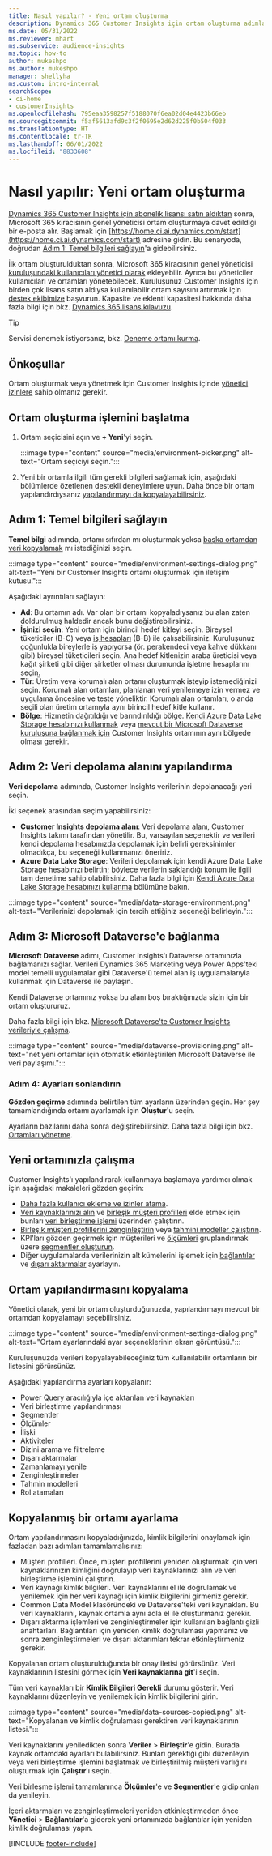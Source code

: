 ```yaml
---
title: Nasıl yapılır? - Yeni ortam oluşturma
description: Dynamics 365 Customer Insights için ortam oluşturma adımları.
ms.date: 05/31/2022
ms.reviewer: mhart
ms.subservice: audience-insights
ms.topic: how-to
author: mukeshpo
ms.author: mukeshpo
manager: shellyha
ms.custom: intro-internal
searchScope:
- ci-home
- customerInsights
ms.openlocfilehash: 795eaa3598257f5188070f6ea02d04e4423b66eb
ms.sourcegitcommit: f5af5613afd9c3f2f0695e2d62d225f0b504f033
ms.translationtype: HT
ms.contentlocale: tr-TR
ms.lasthandoff: 06/01/2022
ms.locfileid: "8833608"
---
```

# <a name="how-to-create-a-new-environment"></a>Nasıl yapılır: Yeni ortam oluşturma

[Dynamics 365 Customer Insights için abonelik lisansı satın aldıktan](paid-license.md) sonra, Microsoft 365 kiracısının genel yöneticisi ortam oluşturmaya davet edildiği bir e-posta alır. Başlamak için [https://home.ci.ai.dynamics.com/start](https://home.ci.ai.dynamics.com/start) adresine gidin. Bu senaryoda, doğrudan [Adım 1: Temel bilgileri sağlayın](#step-1-provide-basic-information)'a gidebilirsiniz.

İlk ortam oluşturulduktan sonra, Microsoft 365 kiracısının genel yöneticisi [kuruluşundaki kullanıcıları yönetici olarak](permissions.md) ekleyebilir. Ayrıca bu yöneticiler kullanıcıları ve ortamları yönetebilecek. Kuruluşunuz Customer Insights için birden çok lisans satın aldıysa kullanılabilir ortam sayısını artırmak için [destek ekibimize](https://go.microsoft.com/fwlink/?linkid=2079641) başvurun. Kapasite ve eklenti kapasitesi hakkında daha fazla bilgi için bkz. [Dynamics 365 lisans kılavuzu](https://go.microsoft.com/fwlink/?LinkId=866544).

> [!TIP]
> Servisi denemek istiyorsanız, bkz. [Deneme ortamı kurma](trial-signup.md).

## <a name="prerequisites"></a>Önkoşullar

Ortam oluşturmak veya yönetmek için Customer Insights içinde [yönetici izinlere](permissions.md) sahip olmanız gerekir.

## <a name="start-the-environment-creation-process"></a>Ortam oluşturma işlemini başlatma

1. Ortam seçicisini açın ve **+ Yeni**'yi seçin.
  
   :::image type="content" source="media/environment-picker.png" alt-text="Ortam seçiciyi seçin.":::

1. Yeni bir ortamla ilgili tüm gerekli bilgileri sağlamak için, aşağıdaki bölümlerde özetlenen destekli deneyimlere uyun. Daha önce bir ortam yapılandırdıysanız [yapılandırmayı da kopyalayabilirsiniz](#copy-the-environment-configuration).

## <a name="step-1-provide-basic-information"></a>Adım 1: Temel bilgileri sağlayın

**Temel bilgi** adımında, ortamı sıfırdan mı oluşturmak yoksa [başka ortamdan veri kopyalamak](#copy-the-environment-configuration) mı istediğinizi seçin.

   :::image type="content" source="media/environment-settings-dialog.png" alt-text="Yeni bir Customer Insights ortamı oluşturmak için iletişim kutusu.":::

Aşağıdaki ayrıntıları sağlayın:

- **Ad**: Bu ortamın adı. Var olan bir ortamı kopyaladıysanız bu alan zaten doldurulmuş haldedir ancak bunu değiştirebilirsiniz.
- **İşinizi seçin**: Yeni ortam için birincil hedef kitleyi seçin. Bireysel tüketiciler (B-C) veya [iş hesapları](work-with-business-accounts.md) (B-B) ile çalışabilirsiniz. Kuruluşunuz çoğunlukla bireylerle iş yapıyorsa (ör. perakendeci veya kahve dükkanı gibi) bireysel tüketicileri seçin. Ana hedef kitlenizin araba üreticisi veya kağıt şirketi gibi diğer şirketler olması durumunda işletme hesaplarını seçin.
- **Tür**: Üretim veya korumalı alan ortamı oluşturmak isteyip istemediğinizi seçin. Korumalı alan ortamları, planlanan veri yenilemeye izin vermez ve uygulama öncesine ve teste yöneliktir. Korumalı alan ortamları, o anda seçili olan üretim ortamıyla aynı birincil hedef kitle kullanır.
- **Bölge**: Hizmetin dağıtıldığı ve barındırıldığı bölge. [Kendi Azure Data Lake Storage hesabınızı kullanmak](own-data-lake-storage.md) veya [mevcut bir Microsoft Dataverse kuruluşuna bağlanmak için](customer-insights-dataverse.md) Customer Insights ortamının aynı bölgede olması gerekir.

## <a name="step-2-configure-data-storage"></a>Adım 2: Veri depolama alanını yapılandırma

**Veri depolama** adımında, Customer Insights verilerinin depolanacağı yeri seçin.

İki seçenek arasından seçim yapabilirsiniz:

- **Customer Insights depolama alanı**: Veri depolama alanı, Customer Insights takımı tarafından yönetilir. Bu, varsayılan seçenektir ve verileri kendi depolama hesabınızda depolamak için belirli gereksinimler olmadıkça, bu seçeneği kullanmanızı öneririz.
- **Azure Data Lake Storage**: Verileri depolamak için kendi Azure Data Lake Storage hesabınızı belirtin; böylece verilerin saklandığı konum ile ilgili tam denetime sahip olabilirsiniz. Daha fazla bilgi için [Kendi Azure Data Lake Storage hesabınızı kullanma](own-data-lake-storage.md) bölümüne bakın.

:::image type="content" source="media/data-storage-environment.png" alt-text="Verilerinizi depolamak için tercih ettiğiniz seçeneği belirleyin.":::

## <a name="step-3-connect-to-microsoft-dataverse"></a>Adım 3: Microsoft Dataverse'e bağlanma

**Microsoft Dataverse** adımı, Customer Insights'ı Dataverse ortamınızla bağlamanızı sağlar. Verileri Dynamics 365 Marketing veya Power Apps'teki model temelli uygulamalar gibi Dataverse'ü temel alan iş uygulamalarıyla kullanmak için Dataverse ile paylaşın.

Kendi Dataverse ortamınız yoksa bu alanı boş bıraktığınızda sizin için bir ortam oluştururuz.

Daha fazla bilgi için bkz. [Microsoft Dataverse'te Customer Insights verileriyle çalışma](customer-insights-dataverse.md).

:::image type="content" source="media/dataverse-provisioning.png" alt-text="net yeni ortamlar için otomatik etkinleştirilen Microsoft Dataverse ile veri paylaşımı.":::

### <a name="step-4-finalize-the-settings"></a>Adım 4: Ayarları sonlandırın

**Gözden geçirme** adımında belirtilen tüm ayarların üzerinden geçin. Her şey tamamlandığında ortamı ayarlamak için **Oluştur**'u seçin.

Ayarların bazılarını daha sonra değiştirebilirsiniz. Daha fazla bilgi için bkz. [Ortamları yönetme](manage-environments.md).

## <a name="work-with-your-new-environment"></a>Yeni ortamınızla çalışma

Customer Insights'ı yapılandırarak kullanmaya başlamaya yardımcı olmak için aşağıdaki makaleleri gözden geçirin:

- [Daha fazla kullanıcı ekleme ve izinler atama](permissions.md).
- [Veri kaynaklarınızı alın](data-sources.md) ve [birleşik müşteri profilleri](customer-profiles.md) elde etmek için bunları [veri birleştirme işlemi](data-unification.md) üzerinden çalıştırın.
- [Birleşik müşteri profillerini zenginleştirin](enrichment-hub.md) veya [tahmini modeller çalıştırın](predictions-overview.md).
- KPI'ları gözden geçirmek için müşterileri ve [ölçümleri](measures.md) gruplandırmak üzere [segmentler oluşturun](segments.md).
- Diğer uygulamalarda verilerinizin alt kümelerini işlemek için [bağlantılar](connections.md) ve [dışarı aktarmalar](export-destinations.md) ayarlayın.

## <a name="copy-the-environment-configuration"></a>Ortam yapılandırmasını kopyalama

Yönetici olarak, yeni bir ortam oluşturduğunuzda, yapılandırmayı mevcut bir ortamdan kopyalamayı seçebilirsiniz.

:::image type="content" source="media/environment-settings-dialog.png" alt-text="Ortam ayarlarındaki ayar seçeneklerinin ekran görüntüsü.":::

Kuruluşunuzda verileri kopyalayabileceğiniz tüm kullanılabilir ortamların bir listesini görürsünüz.

Aşağıdaki yapılandırma ayarları kopyalanır:

- Power Query aracılığıyla içe aktarılan veri kaynakları
- Veri birleştirme yapılandırması
- Segmentler
- Ölçümler
- İlişki
- Aktiviteler
- Dizini arama ve filtreleme
- Dışarı aktarmalar
- Zamanlamayı yenile
- Zenginleştirmeler
- Tahmin modelleri
- Rol atamaları

## <a name="set-up-a-copied-environment"></a>Kopyalanmış bir ortamı ayarlama

Ortam yapılandırmasını kopyaladığınızda, kimlik bilgilerini onaylamak için fazladan bazı adımları tamamlamalısınız:

- Müşteri profilleri. Önce, müşteri profillerini yeniden oluşturmak için veri kaynaklarınızın kimliğini doğrulayıp veri kaynaklarınızı alın ve veri birleştirme işlemini çalıştırın.
- Veri kaynağı kimlik bilgileri. Veri kaynaklarını el ile doğrulamak ve yenilemek için her veri kaynağı için kimlik bilgilerini girmeniz gerekir.
- Common Data Model klasöründeki ve Dataverse'teki veri kaynakları. Bu veri kaynaklarını, kaynak ortamla aynı adla el ile oluşturmanız gerekir.
- Dışarı aktarma işlemleri ve zenginleştirmeler için kullanılan bağlantı gizli anahtarları. Bağlantıları için yeniden kimlik doğrulaması yapmanız ve sonra zenginleştirmeleri ve dışarı aktarımları tekrar etkinleştirmeniz gerekir.

Kopyalanan ortam oluşturulduğunda bir onay iletisi görürsünüz. Veri kaynaklarının listesini görmek için **Veri kaynaklarına git**'i seçin.

Tüm veri kaynakları bir **Kimlik Bilgileri Gerekli** durumu gösterir. Veri kaynaklarını düzenleyin ve yenilemek için kimlik bilgilerini girin.

:::image type="content" source="media/data-sources-copied.png" alt-text="Kopyalanan ve kimlik doğrulaması gerektiren veri kaynaklarının listesi.":::

Veri kaynaklarını yeniledikten sonra **Veriler** > **Birleştir**'e gidin. Burada kaynak ortamdaki ayarları bulabilirsiniz. Bunları gerektiği gibi düzenleyin veya veri birleştirme işlemini başlatmak ve birleştirilmiş müşteri varlığını oluşturmak için **Çalıştır**'ı seçin.

Veri birleşme işlemi tamamlanınca **Ölçümler**'e ve **Segmentler**'e gidip onları da yenileyin.

İçeri aktarmaları ve zenginleştirmeleri yeniden etkinleştirmeden önce **Yönetici** > **Bağlantılar**'a giderek yeni ortamınızda bağlantılar için yeniden kimlik doğrulaması yapın.

[!INCLUDE [footer-include](includes/footer-banner.md)]
